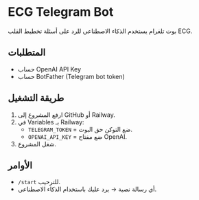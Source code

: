 # ECG Telegram Bot

بوت تلغرام يستخدم الذكاء الاصطناعي للرد على أسئلة تخطيط القلب ECG.

## المتطلبات
- حساب OpenAI API Key
- حساب BotFather (Telegram bot token)

## طريقة التشغيل
1. ارفع المشروع إلى GitHub أو Railway.
2. في Variables بـ Railway:
   - `TELEGRAM_TOKEN` = ضع التوكن حق البوت.
   - `OPENAI_API_KEY` = ضع مفتاح OpenAI.
3. شغل المشروع.

## الأوامر
- `/start` للترحيب.
- أي رسالة نصية → يرد عليك باستخدام الذكاء الاصطناعي.
